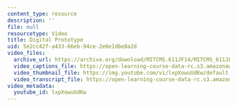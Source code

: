 ```yaml
---
content_type: resource
description: ''
file: null
resourcetype: Video
title: Digital Prototype
uid: 5e2cc42f-a433-66eb-94ce-2e6e1d6e8a2d
video_files:
  archive_url: https://archive.org/download/MITCMS.611JF14/MITCMS_611JF14_HelloWaves_300k.mp4
  video_captions_file: https://open-learning-course-data-rc.s3.amazonaws.com/cms-611j-creating-video-games-fall-2014/014cf8f455bb5582972b91291ee58ad6_lxpXowuUdKw.vtt
  video_thumbnail_file: https://img.youtube.com/vi/lxpXowuUdKw/default.jpg
  video_transcript_file: https://open-learning-course-data-rc.s3.amazonaws.com/cms-611j-creating-video-games-fall-2014/b5ded2fc66f6d36d491c4f6222b220b0_lxpXowuUdKw.pdf
video_metadata:
  youtube_id: lxpXowuUdKw
---
```

